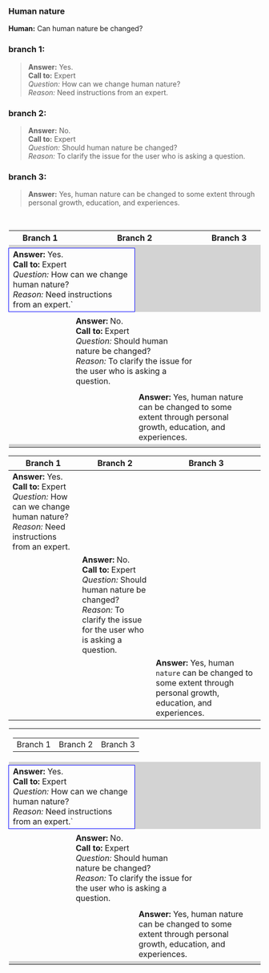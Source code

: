 ### Human nature
**Human:** Can human nature be changed?
### branch 1:
>**Answer:** Yes.</br>
**Call to:** Expert</br>
_Question:_ How can we change human nature?</br>
_Reason:_ Need instructions from an expert.
### branch 2:
>**Answer:** No.<br>
**Call to:** Expert<br>
_Question:_ Should human nature be changed?<br>
_Reason:_ To clarify the issue for the user who is asking a question.<br>
### branch 3:
>**Answer:** Yes, human nature can be changed to some extent through personal growth, education, and experiences.
</br>
<table width="100%">
	<tr>
		<th style="width:25%">Branch 1</th>
		<th colspan="2" style="width: 50%">Branch 2</th>
		<th width="25%">Branch 3</th>
 	</tr>
	<tr>
		<td colspan="4" style="background-color: lightgrey; width: 100%"> </td>
	</tr>
 	<tr>
  		<td colspan="2" style="border: 1px solid blue; width: 50%;"><b>Answer:</b> Yes.</br>
<b>Call to:</b> Expert</br>
<i>Question:</i> How can we change human nature?</br>
<i>Reason:</i> Need instructions from an expert.`</td>
   		<td style="background-color: lightgrey; width: 25%"> </td>
		<td style="background-color: lightgrey; width: 25%"> </td>
 	</tr>
	<tr>
		<td colspan="4" style="width: 100%"> </td>
	</tr>
	<tr>
  		<td colspan="1" width="25%"></td>
   		<td  colspan="2" style="width: 50%;"><b>Answer:</b> No.<br>
<b>Call to:</b> Expert<br>
<i>Question:</i> Should human nature be changed?<br>
<i>Reason:</i> To clarify the issue for the user who is asking a question.</td>
		<td width="25%"></td>
 	</tr>
	<tr>
		<td colspan="4" style="width: 100%"> </td>
	</tr>
	<tr>
  		<td width="25%"></td>
   		<td width="25%"></td>
		<td colspan="2" style="width: 50%;"><b>Answer:</b> Yes, human nature can be changed to some extent through personal growth, education, and experiences.</td>
 	</tr>
	<tr>
		<td colspan="4" style="background-color: lightgrey; width: 100%"> </td>
	</tr>
</table>

| Branch 1 | Branch 2 | Branch 3|
| --- | --- | --- |
| **Answer:** Yes.</br>**Call to:** Expert</br>_Question:_ How can we change human nature?</br>_Reason:_ Need instructions from an expert. |||
||**Answer:** No.<br>**Call to:** Expert<br>_Question:_ Should human nature be changed?<br>_Reason:_ To clarify the issue for the user who is asking a question.||
|||**Answer:** Yes, human `nature` can be changed to some extent through personal growth, education, and experiences.|

<table width="100%">
	<tr>
		<td colspan="4" style="width: 100%"> 
			<table width="100%">
				<tr>
					<td width=33.33%>Branch 1</td>
					<td width=33.33%>Branch 2</td>
					<td width=33.33%>Branch 3</td>
				</tr>
			</table>
		</td>
 	</tr>
	<tr>
		<td colspan="4" style="background-color: lightgrey; width: 100%"> </td>
	</tr>
 	<tr>
  		<td colspan="2" style="border: 1px solid blue; width: 50%;"><b>Answer:</b> Yes.</br>
<b>Call to:</b> Expert</br>
<i>Question:</i> How can we change human nature?</br>
<i>Reason:</i> Need instructions from an expert.`</td>
   		<td style="background-color: lightgrey; width: 25%"> </td>
		<td style="background-color: lightgrey; width: 25%"> </td>
 	</tr>
	<tr>
		<td colspan="4" style="width: 100%"> </td>
	</tr>
	<tr>
  		<td colspan="1" width="25%"></td>
   		<td  colspan="2" style="width: 50%;"><b>Answer:</b> No.<br>
<b>Call to:</b> Expert<br>
<i>Question:</i> Should human nature be changed?<br>
<i>Reason:</i> To clarify the issue for the user who is asking a question.</td>
		<td width="25%"></td>
 	</tr>
	<tr>
		<td colspan="4" style="width: 100%"> </td>
	</tr>
	<tr>
  		<td width="25%"></td>
   		<td width="25%"></td>
		<td colspan="2" style="width: 50%;"><b>Answer:</b> Yes, human nature can be changed to some extent through personal growth, education, and experiences.</td>
 	</tr>
	<tr>
		<td colspan="4" style="background-color: lightgrey; width: 100%"> </td>
	</tr>
</table>



